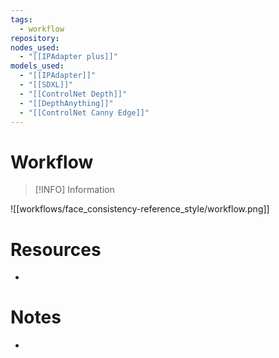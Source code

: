 ```yaml
---
tags:
  - workflow
repository: 
nodes_used:
  - "[[IPAdapter plus]]"
models_used:
  - "[[IPAdapter]]"
  - "[[SDXL]]"
  - "[[ControlNet Depth]]"
  - "[[DepthAnything]]"
  - "[[ControlNet Canny Edge]]"
---
```

# Workflow

> [!INFO] Information
> 

![[workflows/face_consistency-reference_style/workflow.png]]

# Resources

- 

# Notes

- 
  